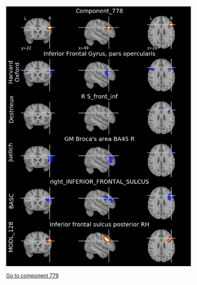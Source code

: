 


![778](preliminary/778.jpg "Component 778")

[Go to component 779](https://parietal-inria.github.io/MODL_atlas/1024/779 "Component 779")